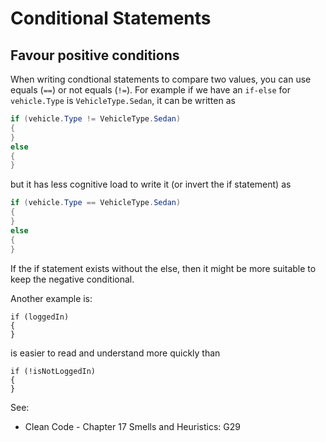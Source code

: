 # Conditional Statements

## Favour positive conditions

When writing condtional statements to compare two values, you can use equals (`==`) or not equals (`!=`).
For example if we have an `if-else` for `vehicle.Type` is `VehicleType.Sedan`, it can be written as 

```csharp
if (vehicle.Type != VehicleType.Sedan)
{
}
else
{
}
```
but it has less cognitive load to write it (or invert the if statement) as

```csharp
if (vehicle.Type == VehicleType.Sedan)
{
}
else
{
}
```
If the if statement exists without the else, then it might be more suitable to keep the negative conditional.

Another example is:
```
if (loggedIn)
{
}
```
is easier to read and understand more quickly than
```
if (!isNotLoggedIn)
{
}
```

See:
- Clean Code - Chapter 17 Smells and Heuristics: G29
